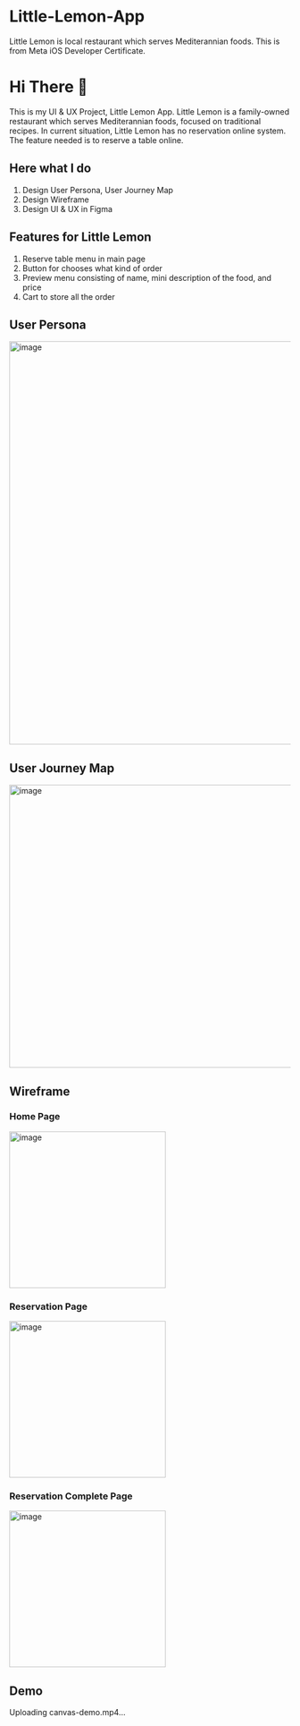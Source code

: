 # Little-Lemon-App
Little Lemon is local restaurant which serves Mediterannian foods. This is from Meta iOS Developer Certificate. 

# Hi There 🤌
This is my UI & UX Project, Little Lemon App. 
Little Lemon is a family-owned restaurant which serves Mediterannian foods, focused on traditional recipes.
In current situation, Little Lemon has no reservation online system.  The feature needed is to reserve a table online.


## Here what I do
1.	Design User Persona, User Journey Map
2.	Design Wireframe
3.	Design UI & UX in Figma

## Features for Little Lemon
1.	Reserve table menu in main page
2.	Button for chooses what kind of order
3.	Preview menu consisting of name, mini description of the food, and price
4.	Cart to store all the order

## User Persona
<img width="721" alt="image" src="https://github.com/itzKv/Little-Lemon-App/assets/116947826/75754f52-b4cf-4a5d-9d8d-4476bd621136">

## User Journey Map
<img width="506" alt="image" src="https://github.com/itzKv/Little-Lemon-App/assets/116947826/73cb308d-d42f-4bb2-b8a4-e6a41a5cd450">

## Wireframe
### Home Page
<img width="280" alt="image" src="https://github.com/itzKv/Little-Lemon-App/assets/116947826/0ee3adbc-2be3-4092-be0c-af5926ecfc4d">

### Reservation Page
<img width="280" alt="image" src="https://github.com/itzKv/Little-Lemon-App/assets/116947826/11d3a327-54f2-4c0b-8e57-d0bb0e5fb9e3">

### Reservation Complete Page
<img width="280" alt="image" src="https://github.com/itzKv/Little-Lemon-App/assets/116947826/0fde2bea-3aa4-40a9-8428-4f3ff967cfdc">


## Demo
Uploading canvas-demo.mp4…







